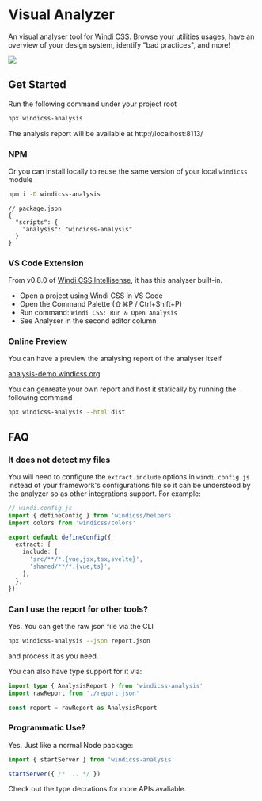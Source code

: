 # Visual Analyzer

<PackageInfo name="windicss-analysis" author="antfu" />

An visual analyser tool for [Windi CSS](https://github.com/windicss/windicss). Browse your utilities usages, have an overview of your design system, identify "bad practices", and more!

<img src="https://user-images.githubusercontent.com/11247099/113150805-0c43f880-9267-11eb-85a6-ec1a2f1eed37.png" />

## Get Started

Run the following command under your project root

```bash
npx windicss-analysis
```

The analysis report will be available at http://localhost:8113/

### NPM

Or you can install locally to reuse the same version of your local `windicss` module

```bash
npm i -D windicss-analysis
```

```json5
// package.json
{
  "scripts": {
    "analysis": "windicss-analysis"
  }
}
```

### VS Code Extension

From v0.8.0 of [Windi CSS Intellisense](https://github.com/windicss/windicss-intellisense), it has this analyser built-in.

- Open a project using Windi CSS in VS Code
- Open the Command Palette (⇧⌘P / Ctrl+Shift+P)
- Run command: `Windi CSS: Run & Open Analysis`
- See Analyser in the second editor column

### Online Preview

You can have a preview the analysing report of the analyser itself

[analysis-demo.windicss.org](http://analysis-demo.windicss.org)

You can genreate your own report and host it statically by running the following command

```bash
npx windicss-analysis --html dist
```

## FAQ

### It does not detect my files

You will need to configure the `extract.include` options in `windi.config.js` instead of your framework's configurations file so it can be understood by the analyzer so as other integrations support. For example:

```ts
// windi.config.js
import { defineConfig } from 'windicss/helpers'
import colors from 'windicss/colors'

export default defineConfig({
  extract: {
    include: [
      'src/**/*.{vue,jsx,tsx,svelte}',
      'shared/**/*.{vue,ts}',
    ],
  },
})
```

### Can I use the report for other tools?

Yes. You can get the raw json file via the CLI

```bash
npx windicss-analysis --json report.json
```

and process it as you need.

You can also have type support for it via:

```ts
import type { AnalysisReport } from 'windicss-analysis'
import rawReport from './report.json'

const report = rawReport as AnalysisReport
```

### Programmatic Use?

Yes. Just like a normal Node package:

```ts
import { startServer } from 'windicss-analysis'

startServer({ /* ... */ })
```

Check out the type decrations for more APIs avaliable.
